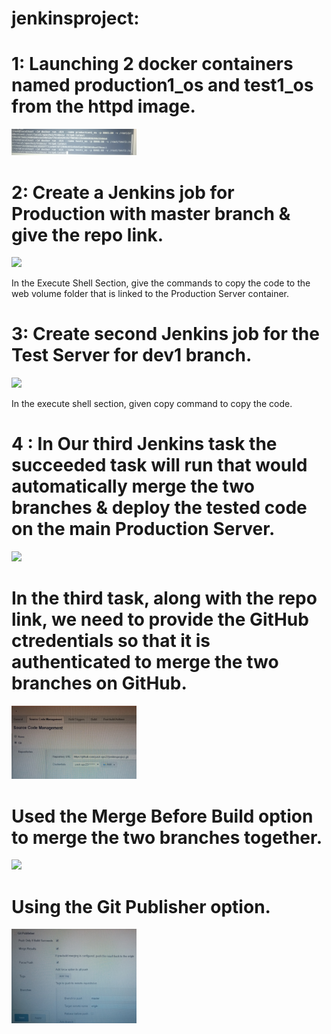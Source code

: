 # jenkinsproject:

# 1: Launching 2 docker containers named production1_os and test1_os from the httpd image. 
   <img src ="IMG_20200507_110612.jpg" width=200>


# 2: Create a Jenkins job for Production with master branch  & give the repo link. 
<img src ="IMG_20200507_111755.jpg" width=150>

In the Execute Shell Section, give the commands to copy the  code to the web volume folder that is linked to the Production Server container.

# 3: Create second Jenkins job for the Test Server for dev1 branch. 
<img src = "IMG_20200507_111811.jpg" width=150>

In the execute shell section, given copy command to copy the code. 

# 4 : In Our third Jenkins task the succeeded   task will run that would automatically merge the two branches & deploy the tested code on the main Production Server. 
<img src ="IMG_20200507_111730.jpg" width=150>

# In the third task, along with the repo link, we need to provide the GitHub ctredentials so that it is authenticated to merge the two branches on GitHub.


<img src ="IMG_20200507_141433.jpg" width=200 >

 
# Used the Merge Before Build option to merge the two branches together.


<img src="IMG20200507110419.jpg" width=200>


# Using the Git Publisher option.

<img src="IMG_20200507_135733.jpg" width=200>
